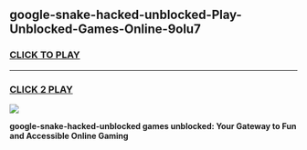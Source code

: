 
## google-snake-hacked-unblocked-Play-Unblocked-Games-Online-9olu7
<h3>
<a href="https://premium76.site?title=google-snake-hacked-unblocked&ref=25A">CLICK TO PLAY</a></h3>
<hr>

<h3>
<a href="https://premium76.site?title=google-snake-hacked-unblocked&ref=25A">CLICK 2 PLAY</a>
  
</h3>

<a href="https://premium76.site?title=google-snake-hacked-unblocked&ref=25A"><img src="https://clearcache.store/games.png"></a>


**google-snake-hacked-unblocked games unblocked: Your Gateway to Fun and Accessible Online Gaming**
